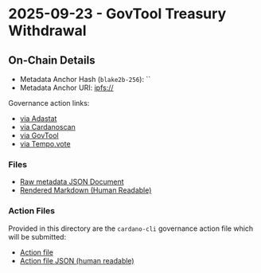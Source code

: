 # 2025-09-23 - GovTool Treasury Withdrawal

## On-Chain Details

- Metadata Anchor Hash (`blake2b-256`): ``
- Metadata Anchor URI: <ipfs://>

Governance action links:

- [via Adastat](https://adastat.net/governances/)
- [via Cardanoscan](https://cardanoscan.io/govAction/)
- [via GovTool](https://gov.tools/governance_actions/)
- [via Tempo.vote](https://tempo.vote/governance-actions)

### Files

- [Raw metadata JSON Document](./govtool-twa.jsonld)
- [Rendered Markdown (Human Readable)](./govtool-twa.jsonld.md)

### Action Files

Provided in this directory are the `cardano-cli` governance action file which will be submitted:

- [Action file]()
- [Action file JSON (human readable)]()
